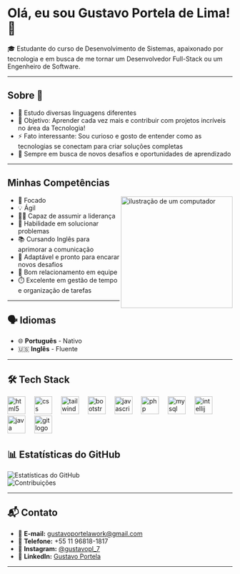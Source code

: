 <h1>Olá, eu sou Gustavo Portela de Lima! 👋 </h1>

🎓 Estudante do curso de Desenvolvimento de Sistemas, apaixonado por tecnologia e em busca de me tornar um Desenvolvedor Full-Stack ou um Engenheiro de Software.

---

## Sobre 🌟
  
- 🌱 Estudo diversas linguagens diferentes  
- 🎯 Objetivo: Aprender cada vez mais e contribuir com projetos incríveis no área da Tecnologia!
- ⚡ Fato interessante: Sou curioso e gosto de entender como as tecnologias se conectam para criar soluções completas  
- 🚀 Sempre em busca de novos desafios e oportunidades de aprendizado  

---


##   Minhas Competências
<img src="https://raw.githubusercontent.com/MicaelliMedeiros/micaellimedeiros/master/image/computer-illustration.png" alt="ilustração de um computador" min-width="250px" max-width="250px" width="250px" align="right">

- 🎯 Focado  
- 💡 Ágil  
- 🧑‍🏫 Capaz de assumir a liderança  
- 🧩 Habilidade em solucionar problemas  
- 📚 Cursando Inglês para aprimorar a comunicação  
- 🔄 Adaptável e pronto para encarar novos desafios  
- 🤝 Bom relacionamento em equipe  
- ⏱️ Excelente em gestão de tempo e organização de tarefas  


---

## 🗣️ Idiomas

- 🌐 **Português** - Nativo  
- 🇺🇸 **Inglês** - Fluente  

----
## 🛠️ Tech Stack

<div align="left">
  <img src="https://cdn.jsdelivr.net/gh/devicons/devicon/icons/html5/html5-original.svg" height="40" alt="html5 logo"  />
  <img width="12" />
  <img src="https://cdn.jsdelivr.net/gh/devicons/devicon/icons/css3/css3-original.svg" height="40" alt="css logo"  />
  <img width="12" />
  <img src="https://cdn.jsdelivr.net/gh/devicons/devicon/icons/tailwindcss/tailwindcss-original-wordmark.svg" height="40" alt="tailwindcss logo"  />
  <img width="12" />
  <img src="https://cdn.jsdelivr.net/gh/devicons/devicon/icons/bootstrap/bootstrap-original.svg" height="40" alt="bootstrap logo"  />
  <img width="12" />
  <img src="https://cdn.jsdelivr.net/gh/devicons/devicon/icons/javascript/javascript-original.svg" height="40" alt="javascript logo"  />
  <img width="12" />
  <img src="https://cdn.jsdelivr.net/gh/devicons/devicon/icons/php/php-original.svg" height="40" alt="php logo"  />
  <img width="12" />
  <img src="https://cdn.jsdelivr.net/gh/devicons/devicon/icons/mysql/mysql-original.svg" height="40" alt="mysql logo"  />
  <img width="12" />
  <img src="https://cdn.jsdelivr.net/gh/devicons/devicon/icons/intellij/intellij-original.svg" height="40" alt="intellij logo"  />
  <img width="12" />
  <img src="https://cdn.jsdelivr.net/gh/devicons/devicon/icons/java/java-original.svg" height="40" alt="java logo"  />
  <img width="12" />
  <img src="https://cdn.jsdelivr.net/gh/devicons/devicon/icons/git/git-original.svg" height="40" alt="git logo"  />
</div>





## 📊 Estatísticas do GitHub

![Estatísticas do GitHub](https://github-readme-stats.vercel.app/api?username=devportela&show_icons=true&theme=dark)  
![Contribuições](https://github-readme-streak-stats.herokuapp.com/?user=devportela&theme=dark&hide_border=false)


---

## 📬 Contato

- 📧 **E-mail:** [gustavoportelawork@gmail.com](mailto:gustavoportelawork@gmail.com)  
- 📱 **Telefone:** +55 11 96818-1817  
- 📸 **Instagram:** [@gustavopl_7](https://www.instagram.com/gustavopl_7)  
- 💼 **LinkedIn:** [Gustavo Portela](https://www.linkedin.com/in/gustavo-portela-21aab738a)

---

